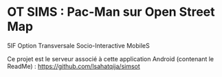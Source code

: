 # OT SIMS : Pac-Man sur Open Street Map
5IF Option Transversale Socio-Interactive MobileS

Ce projet est le serveur associé à cette application Android (contenant le ReadMe) : https://github.com/lsahatqija/simsot 
